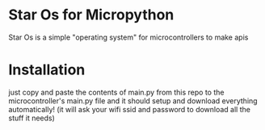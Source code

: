 # Star Os for Micropython
Star Os is a simple "operating system" for microcontrollers to make apis
# Installation
just copy and paste the contents of main.py from this repo to the microcontroller's main.py file and it should setup and download everything automatically!
(it will ask your wifi ssid and password to download all the stuff it needs)
